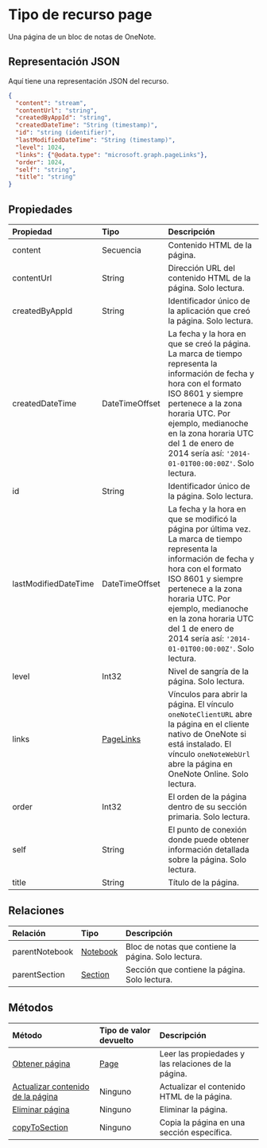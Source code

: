 # <a name="page-resource-type"></a>Tipo de recurso page

Una página de un bloc de notas de OneNote.

## <a name="json-representation"></a>Representación JSON

Aquí tiene una representación JSON del recurso.

<!-- {
  "blockType": "resource",
  "optionalProperties": [
    "parentNotebook",
    "parentSection"
  ],
  "@odata.type": "microsoft.graph.onenotePage"
}-->

```json
{
  "content": "stream",
  "contentUrl": "string",
  "createdByAppId": "string",
  "createdDateTime": "String (timestamp)",
  "id": "string (identifier)",
  "lastModifiedDateTime": "String (timestamp)",
  "level": 1024,
  "links": {"@odata.type": "microsoft.graph.pageLinks"},
  "order": 1024,
  "self": "string",
  "title": "string"
}

```
## <a name="properties"></a>Propiedades
| Propiedad       | Tipo    |Descripción|
|:---------------|:--------|:----------|
|content|Secuencia|Contenido HTML de la página.|
|contentUrl|String|Dirección URL del contenido HTML de la página.  Solo lectura.|
|createdByAppId|String|Identificador único de la aplicación que creó la página. Solo lectura.|
|createdDateTime|DateTimeOffset|La fecha y la hora en que se creó la página. La marca de tiempo representa la información de fecha y hora con el formato ISO 8601 y siempre pertenece a la zona horaria UTC. Por ejemplo, medianoche en la zona horaria UTC del 1 de enero de 2014 sería así: `'2014-01-01T00:00:00Z'`. Solo lectura.|
|id|String|Identificador único de la página.  Solo lectura.|
|lastModifiedDateTime|DateTimeOffset|La fecha y la hora en que se modificó la página por última vez. La marca de tiempo representa la información de fecha y hora con el formato ISO 8601 y siempre pertenece a la zona horaria UTC. Por ejemplo, medianoche en la zona horaria UTC del 1 de enero de 2014 sería así: `'2014-01-01T00:00:00Z'`. Solo lectura.|
|level|Int32|Nivel de sangría de la página. Solo lectura.|
|links|[PageLinks](pagelinks.md)|Vínculos para abrir la página. El vínculo `oneNoteClientURL` abre la página en el cliente nativo de OneNote si está instalado. El vínculo `oneNoteWebUrl` abre la página en OneNote Online. Solo lectura.|
|order|Int32|El orden de la página dentro de su sección primaria. Solo lectura.|
|self|String|El punto de conexión donde puede obtener información detallada sobre la página. Solo lectura.|
|title|String|Título de la página. |

## <a name="relationships"></a>Relaciones
| Relación | Tipo    |Descripción|
|:---------------|:--------|:----------|
|parentNotebook|[Notebook](notebook.md)|Bloc de notas que contiene la página.  Solo lectura.|
|parentSection|[Section](section.md)|Sección que contiene la página. Solo lectura.|

## <a name="methods"></a>Métodos

| Método           | Tipo de valor devuelto    |Descripción|
|:---------------|:--------|:----------|
|[Obtener página](../api/page_get.md) | [Page](page.md) |Leer las propiedades y las relaciones de la página.|
|[Actualizar contenido de la página](../api/page_update.md) | Ninguno |Actualizar el contenido HTML de la página. |
|[Eliminar página](../api/page_delete.md) | Ninguno |Eliminar la página. |
|[copyToSection](../api/page_copytosection.md)| Ninguno |Copia la página en una sección específica.|


<!-- uuid: 8fcb5dbc-d5aa-4681-8e31-b001d5168d79
2015-10-25 14:57:30 UTC -->
<!-- {
  "type": "#page.annotation",
  "description": "page resource",
  "keywords": "",
  "section": "documentation",
  "tocPath": ""
}-->
